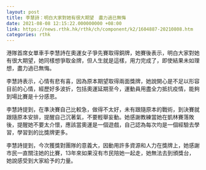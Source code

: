 ```yaml
---
layout: post
title: 李慧詩：明白大家對她有很大期望　盡力過已無悔
date: 2021-08-08 12:15:22.000000000 +08:00
link: https://news.rthk.hk/rthk/ch/component/k2/1604887-20210808.htm
categories: rthk
---
```


港隊首席女單車手李慧詩在奧運女子爭先賽取得銅牌，她賽後表示，明白大家對她有很大期望，她同樣想爭取金牌，但人生就是這樣，用力完成了，即使結果未如理想，盡力過已無悔。

李慧詩表示，心情有悲有喜，因為原本期望取得兩面獎牌，她說開心是不足以形容目前的心情，經歷好多波折，包括奧運延期至今，運動員用盡全力抵抗疫情，能夠到場比賽是十分感恩。

李慧詩提到，在準決賽自己比較急，做得不太好，未有跟隨原本的戰術，到決賽就跟隨原本安排，提醒自己沉著氣，不要輕舉妄動。她感謝教練當她在凱林賽落敗後，提醒她不要太介懷，應該當奧運是一個遊戲，自己認為每次均是一個經驗去學習，學習到的比獎牌更多。

李慧詩提到，今次獲獎對團隊的意義大，因動用許多資源和人力在獎牌上，她感謝市民一直關注她的比賽，13年來如果沒有市民陪她一起走，她無法去到頒獎台，她說感受到大家給予的力量。
